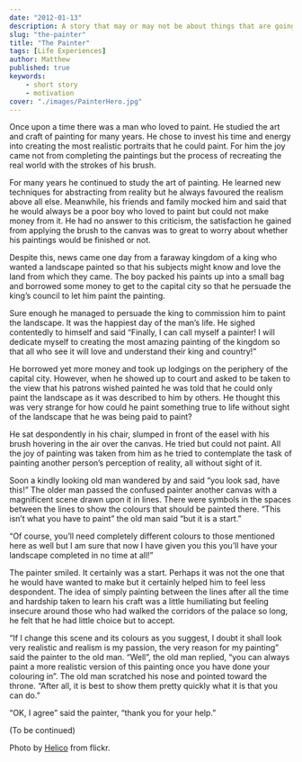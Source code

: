 ```yaml
---
date: "2012-01-13"
description: A story that may or may not be about things that are going on in my life.
slug: "the-painter" 
title: "The Painter"
tags: [Life Experiences]
author: Matthew
published: true
keywords:
    - short story
    - motivation
cover: "./images/PainterHero.jpg"
---
```


Once upon a time there was a man who loved to paint. He studied the art and craft of painting for many years. He chose to invest his time and energy into creating the most realistic portraits that he could paint. For him the joy came not from completing the paintings but the process of recreating the real world with the strokes of his brush.

For many years he continued to study the art of painting. He learned new techniques for abstracting from reality but he always favoured the realism above all else. Meanwhile, his friends and family mocked him and said that he would always be a poor boy who loved to paint but could not make money from it. He had no answer to this criticism, the satisfaction he gained from applying the brush to the canvas was to great to worry about whether his paintings would be finished or not.

Despite this, news came one day from a faraway kingdom of a king who wanted a landscape painted so that his subjects might know and love the land from which they came. The boy packed his paints up into a small bag and borrowed some money to get to the capital city so that he persuade the king’s council to let him paint the painting.

Sure enough he managed to persuade the king to commission him to paint the landscape. It was the happiest day of the man’s life. He sighed contentedly to himself and said “Finally, I can call myself a painter! I will dedicate myself to creating the most amazing painting of the kingdom so that all who see it will love and understand their king and country!”

He borrowed yet more money and took up lodgings on the periphery of the capital city. However, when he showed up to court and asked to be taken to the view that his patrons wished painted he was told that he could only paint the landscape as it was described to him by others. He thought this was very strange for how could he paint something true to life without sight of the landscape that he was being paid to paint?

He sat despondently in his chair, slumped in front of the easel with his brush hovering in the air over the canvas. He tried but could not paint. All the joy of painting was taken from him as he tried to contemplate the task of painting another person’s perception of reality, all without sight of it.

Soon a kindly looking old man wandered by and said “you look sad, have this!” The older man passed the confused painter another canvas with a magnificent scene drawn upon it in lines. There were symbols in the spaces between the lines to show the colours that should be painted there. “This isn’t what you have to paint” the old man said “but it is a start.”

“Of course, you’ll need completely different colours to those mentioned here as well but I am sure that now I have given you this you’ll have your landscape completed in no time at all!”

The painter smiled. It certainly was a start. Perhaps it was not the one that he would have wanted to make but it certainly helped him to feel less despondent. The idea of simply painting between the lines after all the time and hardship taken to learn his craft was a little humiliating but feeling insecure around those who had walked the corridors of the palace so long, he felt that he had little choice but to accept.

“If I change this scene and its colours as you suggest, I doubt it shall look very realistic and realism is my passion, the very reason for my painting” said the painter to the old man. “Well”, the old man replied, “you can always paint a more realistic version of this painting once you have done your colouring in”. The old man scratched his nose and pointed toward the throne. “After all, it is best to show them pretty quickly what it is that you can do.”

“OK, I agree” said the painter, “thank you for your help.”

(To be continued)

Photo by [Helico](http://www.flickr.com/people/helico/) from flickr.
